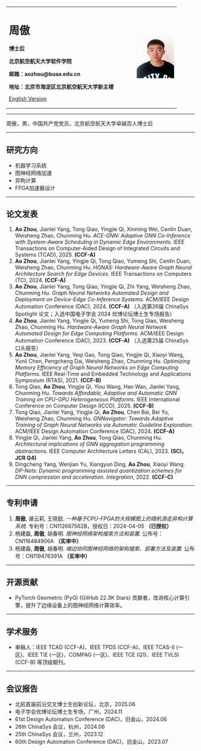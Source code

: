 <div>
<table border="0">
  <tr>
    <td width="75%">
      <h1>周傲</h1>
      <p><b>博士后</b></p>
      <p><b>北京航空航天大学软件学院</b></p>
      <p><b>邮箱：aozhou@buaa.edu.cn</b></p>
      <p><b>地址：北京市海淀区北京航空航天大学新主楼</b></p>
      <p><a href="/index-en.md">English Version</a></p>
    </td>
    <td width="25%">
      <img src="/za.png" width="100%">
    </td>
  </tr>
</table>
</div>

---

周傲，男，中国共产党党员，北京航空航天大学卓越百人博士后

---

## 研究方向
- 机器学习系统  
- 图神经网络加速  
- 异构计算  
- FPGA加速器设计  

---

## 论文发表
1. **Ao Zhou**, Jianlei Yang, Tong Qiao, Yingjie Qi, Xinming Wei, Cenlin Duan, Weisheng Zhao, Chunming Hu. *ACE-GNN: Adaptive GNN Co-Inference with System-Aware Scheduling in Dynamic Edge Environments.* IEEE Transactions on Computer-Aided Design of Integrated Circuits and Systems (TCAD), 2025. **(CCF-A)**  
2. **Ao Zhou**, Jianlei Yang, Yingjie Qi, Tong Qiao, Yumeng Shi, Cenlin Duan, Weisheng Zhao, Chunming Hu. *HGNAS: Hardware-Aware Graph Neural Architecture Search for Edge Devices.* IEEE Transactions on Computers (TC), 2024. **(CCF-A)**  
3. **Ao Zhou**, Jianlei Yang, Tong Qiao, Yingjie Qi, Zhi Yang, Weisheng Zhao, Chunming Hu. *Graph Neural Networks Automated Design and Deployment on Device-Edge Co-Inference Systems.* ACM/IEEE Design Automation Conference (DAC), 2024. **(CCF-A)** （入选第26届 ChinaSys Spotlight 论文；入选中国电子学会 2024 优博论坛博士生专场报告）  
4. **Ao Zhou**, Jianlei Yang, Yingjie Qi, Yumeng Shi, Tong Qiao, Weisheng Zhao, Chunming Hu. *Hardware-Aware Graph Neural Network Automated Design for Edge Computing Platforms.* ACM/IEEE Design Automation Conference (DAC), 2023. **(CCF-A)** （入选第25届 ChinaSys 口头报告）  
5. **Ao Zhou**, Jianlei Yang, Yeqi Gao, Tong Qiao, Yingjie Qi, Xiaoyi Wang, Yunli Chen, Pengcheng Dai, Weisheng Zhao, Chunming Hu. *Optimizing Memory Efficiency of Graph Neural Networks on Edge Computing Platforms.* IEEE Real-Time and Embedded Technology and Applications Symposium (RTAS), 2021. **(CCF-B)**  
6. Tong Qiao, **Ao Zhou**, Yingjie Qi, Yiou Wang, Han Wan, Jianlei Yang, Chunming Hu. *Towards Affordable, Adaptive and Automatic GNN Training on CPU-GPU Heterogeneous Platforms.* IEEE International Conference on Computer Design (ICCD), 2025. **(CCF-B)**  
7. Tong Qiao, Jianlei Yang, Yingjie Qi, **Ao Zhou**, Chen Bai, Bei Yu, Weisheng Zhao, Chunming Hu. *GNNavigator: Towards Adaptive Training of Graph Neural Networks via Automatic Guideline Exploration.* ACM/IEEE Design Automation Conference (DAC), 2024. **(CCF-A)**  
8. Yingjie Qi, Jianlei Yang, **Ao Zhou**, Tong Qiao, Chunming Hu. *Architectural implications of GNN aggregation programming abstractions.* IEEE Computer Architecture Letters (CAL), 2023. **(SCI，JCR Q4)**  
9. Dingcheng Yang, Wenjian Yu, Xiangyun Ding, **Ao Zhou**, Xiaoyi Wang. *DP-Nets: Dynamic programming assisted quantization schemes for DNN compression and acceleration.* *Integration*, 2022. **(CCF-C)**  

---

## 专利申请
1. **周傲**, 谌云莉, 王晓懿. *一种基于CPU-FPGA的大规模图上的随机游走异构计算系统.* 专利号：CN112667562B，授权日：2024-04-05 **（已授权）**  
2. 杨建磊, **周傲**, 胡春明. *图神经网络架构搜索方法和装置.* 公布号：CN116484906A **（实审中）**  
3. 杨建磊, **周傲**, 胡春明. *端边协同图神经网络的架构搜索、部署方法及装置.* 公布号：CN119476391A **（实审中）**  

---

## 开源贡献
- PyTorch Geometric (PyG) (GitHub 22.3K Stars) 贡献者，改进核心计算引擎，提升了边缘设备上的图神经网络计算效率。  

---

## 学术服务
- 审稿人：IEEE TCAD (CCF-A)、IEEE TPDS (CCF-A)、IEEE TCAS-II (一区)、IEEE TIE (一区)、COMPAG (一区)、IEEE TCE (Q1)、IEEE TVLSI (CCF-B) 等顶级期刊。  

---

## 会议报告
- 北航首届前沿交叉博士生创新论坛，北京，2025.06  
- 电子学会优博论坛博士生专场，广州，2024.11  
- 61st Design Automation Conference (DAC)，旧金山，2024.06  
- 26th ChinaSys 会议，杭州，2024.06  
- 25th ChinaSys 会议，兰州，2023.12  
- 60th Design Automation Conference (DAC)，旧金山，2023.07  
